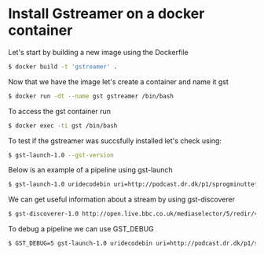 # Install Gstreamer on a docker container

Let's start by building a new image using the Dockerfile 
```sh
$ docker build -t 'gstreamer' .
```
Now that we have the image let's create a container and name it gst
```sh
$ docker run -dt --name gst gstreamer /bin/bash
```
To access the gst container run
```sh
$ docker exec -ti gst /bin/bash 
```
To test if the gstreamer was succsfully installed let's check using:
```sh
$ gst-launch-1.0 --gst-version
```
Below is an example of a pipeline using gst-launch
```sh
$ gst-launch-1.0 uridecodebin uri=http://podcast.dr.dk/p1/sprogminuttet/sprogminut65.mp3 ! fakesink dump=true num-buffers=10
```
We can get useful information about a stream by using gst-discoverer
```sh
$ gst-discoverer-1.0 http://open.live.bbc.co.uk/mediaselector/5/redir/version/2.0/mediaset/audio-syndication-dash/proto/http/vpid/b06w4rsk
```
To debug a pipeline we can use GST_DEBUG
```sh
$ GST_DEBUG=5 gst-launch-1.0 uridecodebin uri=http://podcast.dr.dk/p1/sprogminuttet/sprogminut65.mp3 ! fakesink dump=true num-buffers=10
```
